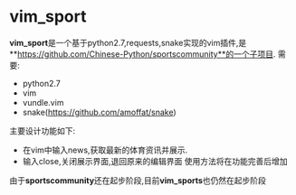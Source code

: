 # vim_sport

**vim_sport**是一个基于python2.7,requests,snake实现的vim插件,是**https://github.com/Chinese-Python/sportscommunity**的一个子项目.
需要:
- python2.7
- vim
- vundle.vim
- snake(https://github.com/amoffat/snake)

主要设计功能如下:
- 在vim中输入news,获取最新的体育资讯并展示.
- 输入close,关闭展示界面,退回原来的编辑界面
使用方法将在功能完善后增加

由于**sportscommunity**还在起步阶段,目前**vim_sports**也仍然在起步阶段
